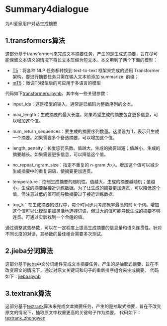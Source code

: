 # Summary4dialogue
为AI爱家用户对话生成摘要

## 1.transformers算法
这部分基于transformers来完成文本摘要任务，产生的是生成式摘要，旨在尽可能保留文本语义的情况下将长文本压缩为短文本。本文用到了两个下面的模型：
* [T5](https://github.com/google-research/text-to-text-transfer-transformer)：将各种 NLP 任务都转换到 text-to-text 框架来完成的通用 Transformer 架构，要进行摘要任务只需在输入文本前添加 summarize: 前缀；
* [mT5](https://github.com/google-research/multilingual-t5)：微调T5模型后的可应用于多语言的模型

代码如下[transformers.ipynb](transformers.ipynb)，其中有一些关键参数：
* input_ids：这是模型的输入，通常是已编码为整数序列的文本。

* max_length：生成摘要的最大长度。如果希望生成的摘要包含更多信息，可以增加这个值。

* num_return_sequences：要生成的摘要序列数量。这里设为 1，表示只生成一个摘要。如果需要多个备选摘要，可以增加这个值。

* length_penalty：长度惩罚系数。值越大，生成的摘要越短；值越小，生成的摘要越长。如果需要更多信息，可以降低这个值。

* no_repeat_ngram_size：指定不重复的 n-gram 大小。增加这个值可以减少生成摘要中的重复词语，使摘要更加连贯。

* temperature：控制生成摘要的随机性。值越大，生成的摘要越随机；值越小，生成的摘要越接近训练数据。为了让生成的摘要更加连贯，可以降低这个值，但注意过低的值可能导致摘要过于接近训练数据。

* top_k：在生成摘要的过程中，每个时间步只考虑概率最高的前 k 个词。增加这个值可以让模型更加灵活地选择词语，但过大的值可能导致生成的摘要不够连贯。可通过实验找到一个合适的值。

通过调整这些参数，可以在一定程度上提高生成摘要的信息量和语义连贯性。针对不同长度的对话，其参数的最佳组合需要多次测试。

## 2.jieba分词算法
这部分基于[jieba](https://github.com/fxsjy/jieba)中文分词组件完成文本摘要任务，产生的是抽取式摘要，旨在不改变原文的情况下，通过对原文关键词和句子的重新排序组合来生成摘要。
代码如下：[jieba.ipynb](jieba.ipynb)

## 3.textrank算法
这部分基于[textrank](https://github.com/davidadamojr/TextRank)算法来完成文本摘要任务，产生的是抽取式摘要，旨在不改变原文的情况下，抽取原文中权重更高的关键句子作为摘要。
代码如下：[textrank_zhongwen](textrank_zhongwen.ipynb)
